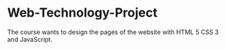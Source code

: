 # Web-Technology-Project
The course wants to design the pages of the website with HTML 5 CSS 3 and JavaScript.
